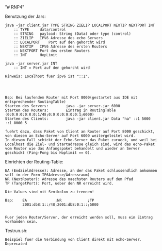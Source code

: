 "# RNP4" 


Benutzung der Jars:

	java -jar client.jar TYPE STRING ZIELIP LOCALPORT NEXTIP NEXTPORT INT
		:: TYPE 	data/control
		:: STRING 	payload: String (Data) oder type (control)
		:: ZIELIP 	IPV6 Adresse des echo Servers
		:: LOCALPORT 	Port auf den gehorcht wird
		:: NEXTIP 	IPV6 Adresse des ersten Routers
		:: NEXTPORT	Port des ersten Routers
		:: INT 		HopLimit

	java -jar server.jar INT 
		:: INT = Port auf den gehorcht wird

	Hinweis: Localhost fuer ipv6 ist "::1".
	



	Bsp: Bei laufendem Router mit Port 8000(gestartet aus IDE mit entsprechender RoutingTable)	
	Starten des Servers: 		java -jar server.jar 6000
	Starten des Routers: 	 	Eintrag in RoutingTable (0:0:0:0:0:0:0:1/48;0:0:0:0:0:0:0:1;6000)
	Starten des Clients: 		java -jar client.jar Data "ha" ::1 5000 ::1 8000 5

	fuehrt dazu, dass Paket von Client an Router auf Port 8000 geschickt, von diesem an Echo-Server auf Port 6000 weitergeleitet wird. 
	In diesem Fall schickt der Echo-Server das Paket zurueck, und weil bei Localhost die Ziel- und Startadresse gleich sind, wird das echo-Paket vom Router wie das Anfangspaket behandelt und wieder an Server geschickt (Ping-Pong bis Hoplimit == 0).



Einrichten der Routing-Table:

	EA (EndzielAdresse): Adresse, an der das Paket schlussendlich ankommen soll in der Form IP6Adresse/Adressraum)
	NR (NextRouter): Adresse des naechsten Routers auf dem Pfad
	TP (TargetPort): Port, ueber den NR erreicht wird.

	Die Values sind mit Semikolon zu trennen!

	Bsp: 	EA             ;NR            ;TP
			2001:db8:1::/48;2001:db8:0:1::;5000


	Fuer jeden Router/Server, der erreicht werden soll, muss ein Eintrag vorhanden sein.






Testrun.sh:

	Beispiel fuer die Verbindung von Client direkt mit echo-Server. Deprecated

